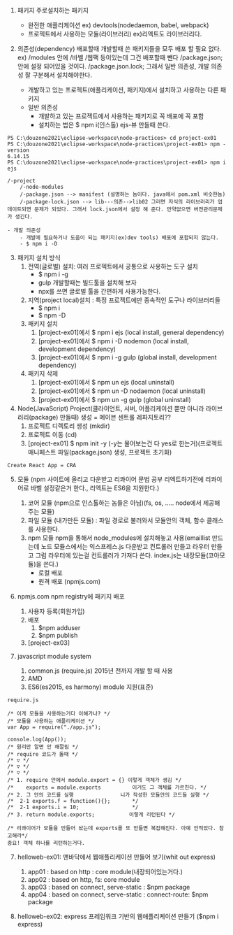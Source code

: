 1. 패키지
    주로설치하는 패키지
    - 완전한 애플리케이션 ex) devtools(nodedaemon, babel, webpack)
    - 프로젝트에서 사용하는 모듈(라이브러리) ex)리엑트도 라이브러리다.

2. 의존성(dependency)
    배포할때 개발할때 쓴 패키지들을 모두 배포 할 필요 없다.
    ex) /modules 안에 /바벨 /웹팩 등이있는데 그건 배포할때 뺀다
    /package.json; 안에 설정 되어있을 것이다.
    /package.json.lock; 
    그래서 일반 의존성, 개발 의존성 잘 구분해서 설치해야한다.
    - 개발하고 있는 프로젝트(애플리케이션, 패키지)에서 설치하고 사용하는 다른 패키지
    - 일반 의존성
      - 개발하고 있는 프로젝트에서 사용하는 패키지로 꼭 배포에 꼭 포함
      - 설치하는 법은
        $ npm i(인스톨)
    ejs-뷰 만들때 쓴다. 
```
PS C:\douzone2021\eclipse-workspace\node-practices> cd project-ex01
PS C:\douzone2021\eclipse-workspace\node-practices\project-ex01> npm -version
6.14.15
PS C:\douzone2021\eclipse-workspace\node-practices\project-ex01> npm i ejs
```
```
/-project
    /-node-modules
    /-package.json --> manifest (설명하는 놈이다. java에서 pom.xml 비슷한놈)
    /-package-lock.json --> lib---의존-->lib02 그러면 자식의 라이브러리가 업데이트되면 문제가 되었다. 그래서 lock.json에서 설정 해 준다. 만약없으면 버젼관리문제가 생긴다.
```
    - 개발 의존성
        - 개발에 필요하거나 도움이 되는 패키지(ex)dev tools) 배포에 포함되지 않는다.
        - $ npm i -D 
3. 패키지 설치 방식
    1. 전역(글로벌) 설치: 여러 프로젝트에서 공통으로 사용하는 도구 설치
        - $ npm i -g
        - gulp 개발할때는 빌드툴을 설치해 보자
        - npx를 쓰면 글로벌 툴을 간편하게 사용가능한다.
    2. 지역(project local)설치 : 특정 프로젝트에만 종속적인 도구나 라이브러리들
        - $ npm i
        - $ npm -D
    3. 패키지 설치
        1. [project-ex01]에서 $ npm i ejs         (local install, general dependency)   
        2. [project-ex01]에서 $ npm i -D nodemon  (local install, development dependency)   
        3. [project-ex01]에서 $ npm i -g gulp     (global install, development dependency)   
    4. 패키지 삭제
        1. [project-ex01]에서 $ npm un ejs         (local uninstall)   
        2. [project-ex01]에서 $ npm un -D nodaemon  (local uninstall)   
        3. [project-ex01]에서 $ npm un -g gulp     (global uninstall)
4. Node(JavaScript) Project(클라이언트, 서버, 어플리케이션 뿐만 아니라 라이브러리(package) 만들때) 생성 = 메이븐 센트롤 레파지토리??
    1. 프로젝트 디렉토리 생성 (mkdir)
    2. 프로젝트 이동         (cd)
    3. [project-ex01] $ npm init -y (-y는 물어보는건 다 yes로 한는거)(프로젝트 매니페스트 파일(package.json) 생성, 프로젝트 초기화)
```
Create React App = CRA
```

5. 모듈 (npm 사이트에 올리고 다운받고 리콰이어 문법 공부 리엑트하기전에 리콰이어로 바벨 설정같은거 한다., 리엑트는 ES6을 지원한다.)
    1. 코어 모듈 (npm으로 인스톨하는 놈들은 아님)(fs, os, ..... node에서 제공해 주는 모듈)
    2. 파일 모듈 (내가만든 모듈) : 파일 경로로 불러와서 모듈안의 객체, 함수 클래스를 사용한다.
    3. npm 모듈 npm을 통해서 node_modules에 설치해놓고 사용(emaillist 만드는데 노드 모듈스에서는 익스프레스.js 다운받고 컨트롤러 만들고 라우터 만들고 그럼 라우터에 있는걸 컨트롤러가 가져다 쓴다. index.js는 내장모듈(코아모듈)을 쓴다.)
        - 로컬 배포 
        - 원격 배포 (npmjs.com)
6. npmjs.com npm registry에 패키지 배포
   1. 사용자 등록(회원가입)
   2. 배포
      1. $npm adduser
      2. $npm publish
   3.  [project-ex03]

7. javascript module system
    1. common.js (require.js) 2015년 전까지 개발 할 때 사용
    2. AMD
    3. ES6(es2015, es harmony) module 지원(표준)
```
require.js

/* 이게 모듈을 사용하는거다 이해가나? */
/* 모듈을 사용하는 애플리케이션 */
var App = require("./app.js");

console.log(App());
/* 원리만 알면 안 해깔림 */
/* require 코드가 돌때 */
/* ▽ */
/* ▽ */
/* ▽ */
/* 1. require 안에서 module.export = {} 이렇게 객체가 생김 */
/*    exports = module.exports          이거도 그 객체를 가르친다. */
/* 2. 그 안의 코드를 실행               니가 작성한 모듈안의 코드들 실행 */
/*  2-1 exports.f = function(){};       */
/*  2-1 exports.i = 10;                 */
/* 3. return module.exports;           이렇게 리턴된다 */

/* 리콰이어가 모듈을 만들어 놨는데 exports를 또 만들면 복잡해진다. 아예 안적았다. 참고해라*/
중요! 객체 하나를 리턴하는거다.
```

7. helloweb-ex01: 맨바닥에서 웹애플리케이션 만들어 보기(whit out express)
    1. app01 : based on http : core module(내장되어있는거다.)
    2. app02 : based on http, fs: core module
    3. app03 : based on connect, serve-static : $npm package
    4. app04 : based on connect, serve-static : connect-route: $npm package

8. helloweb-ex02: express 프레임워크 기반의 웹애플리케이션 만들기 ($npm i express)